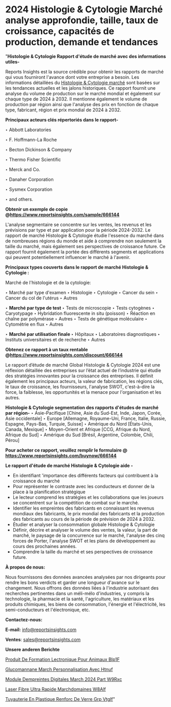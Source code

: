 # 2024 Histologie & Cytologie Marché analyse approfondie, taille, taux de croissance, capacités de production, demande et tendances

"<strong>Histologie & Cytologie Rapport d'étude de marché avec des informations utiles-</strong>

Reports Insights est la source crédible pour obtenir les rapports de marché qui vous fourniront l'avance dont votre entreprise a besoin. Les informations détaillées du <a href=https://www.reportsinsights.com/sample/666144>Histologie & Cytologie marché</a> sont basées sur les tendances actuelles et les jalons historiques. Ce rapport fournit une analyse du volume de production sur le marché mondial et également sur chaque type de 2024 à 2032. Il mentionne également le volume de production par région ainsi que l'analyse des prix en fonction de chaque type, fabricant, région et prix mondial de 2024 à 2032.

<b>Principaux acteurs clés répertoriés dans le rapport-</b>

‣ Abbott Laboratories

‣ F. Hoffmann-La Roche

‣ Becton Dickinson & Company

‣ Thermo Fisher Scientific

‣ Merck and Co.

‣ Danaher Corporation

‣ Sysmex Corporation

‣ and others.

<strong><b>Obtenir un exemple de copie @</b></strong><a href=https://www.reportsinsights.com/sample/666144><strong><b>https://www.reportsinsights.com/sample/666144</b></strong></a>

L'analyse segmentaire se concentre sur les ventes, les revenus et les prévisions par type et par application pour la période 2024-2032. Le rapport de marché Histologie & Cytologie étudie l'essence du marché dans de nombreuses régions du monde et aide à comprendre non seulement la taille du marché, mais également ses perspectives de croissance future. Ce rapport fournit également la portée des différents segments et applications qui peuvent potentiellement influencer le marché à l'avenir.

<strong>Principaux types couverts dans le rapport de marché Histologie & Cytologie :</strong>

Marché de l'histologie et de la cytologie:

‣  Marché par type d'examen
‣ Histologie
‣ Cytologie
‣ Cancer du sein
‣ Cancer du col de l'utérus
‣ Autres

‣  <strong> Marché par type de test </strong>
‣ Tests de microscopie
‣ Tests cytogènes
‣ Caryotypage
‣ Hybridation fluorescente in situ (poisson)
‣ Réaction en chaîne par polymérase
‣ Autres
‣ Tests de génétique moléculaire
‣ Cytométrie en flux
‣ Autres

‣  <strong> <strong> Marché par utilisation finale </strong> </strong>
‣ Hôpitaux
‣ Laboratoires diagnostiques
‣ Instituts universitaires et de recherche
‣ Autres

<strong><b>Obtenez ce rapport à un taux rentable @</b></strong><a href=https://www.reportsinsights.com/discount/666144><strong><b>https://www.reportsinsights.com/discount/666144</b></strong></a>

Le rapport d’étude de marché Global Histologie & Cytologie 2024 est une réflexion détaillée des entreprises sur l’état actuel de l’industrie qui étudie des stratégies innovantes pour la croissance des entreprises. Il définit également les principaux acteurs, la valeur de fabrication, les régions clés, le taux de croissance, les fournisseurs, l'analyse SWOT, c'est-à-dire la force, la faiblesse, les opportunités et la menace pour l'organisation et les autres.

<strong>Histologie & Cytologie segmentation des rapports d'études de marché par région-</strong>
‣ Asie-Pacifique [Chine, Asie du Sud-Est, Inde, Japon, Corée, Asie occidentale]
‣ Europe [Allemagne, Royaume-Uni, France, Italie, Russie, Espagne, Pays-Bas, Turquie, Suisse]
‣ Amérique du Nord [États-Unis, Canada, Mexique]
‣ Moyen-Orient et Afrique [CCG, Afrique du Nord, Afrique du Sud]
‣ Amérique du Sud [Brésil, Argentine, Colombie, Chili, Pérou]

<strong>Pour acheter ce rapport, veuillez remplir le formulaire @   <a href=https://www.reportsinsights.com/buynow/666144>https://www.reportsinsights.com/buynow/666144</a></strong>

<strong>Le rapport d'étude de marché Histologie & Cytologie aide -</strong>
<ul>
  <li>En identifiant 'importance des différents facteurs qui contribuent à la croissance du marché</li>
  <li>Pour représenter le contraste avec les conducteurs et donner de la place à la planification stratégique</li>
  <li>Le lecteur comprend les stratégies et les collaborations que les joueurs se concentrent sur la compétition de combat sur le marché.</li>
  <li>Identifier les empreintes des fabricants en connaissant les revenus mondiaux des fabricants, le prix mondial des fabricants et la production des fabricants au cours de la période de prévision de 2024 à 2032.</li>
  <li>Étudier et analyser la consommation globale Histologie & Cytologie</li>
  <li>Définir, décrire et analyser le volume des ventes, la valeur, la part de marché, le paysage de la concurrence sur le marché, l'analyse des cinq forces de Porter, l'analyse SWOT et les plans de développement au cours des prochaines années.</li>
  <li>Comprendre la taille du marché et ses perspectives de croissance future.</li>
</ul>
<strong>À propos de nous:</strong>

Nous fournissons des données avancées analysées par nos dirigeants pour rendre les bons verdicts et garder une longueur d'avance sur le changement. Nous offrons des données liées à l'industrie autorisant des recherches pertinentes dans un méli-mélo d'industries, y compris la technologie, la pharmacie et la santé, l'agriculture, les matériaux et les produits chimiques, les biens de consommation, l'énergie et l'électricité, les semi-conducteurs et l'électronique, etc.

<strong>Contactez-nous:</strong>

<strong>E-mail:</strong> <a href=mailto:info@reportsinsights.com>info@reportsinsights.com</a>

<strong>Ventes</strong>: <a href=mailto:sales@reportsinsights.com>sales@reportsinsights.com</a>

<strong>Unsere anderen Berichte</strong>

<a href=https://www.linkedin.com/pulse/produit-de-formation-%C3%A9lectronique-pour-animaux-blp1f/>Produit De Formation Lectronique Pour Animaux Blp1F</a>

<a href=https://www.linkedin.com/pulse/glucomannane-march%C3%A9-personnalisation-avec-htnuf/>Glucomannane March Personnalisation Avec Htnuf</a>

<a href=https://www.linkedin.com/pulse/module-dempreintes-digitales-march%C3%A9-2024-part-w9rxc/>Module Dempreintes Digitales March 2024 Part W9Rxc</a>

<a href=https://www.linkedin.com/pulse/laser-%C3%A0-fibre-ultra-rapide-march%C3%A9domaines-w8alf/>Laser  Fibre Ultra Rapide Marchdomaines W8Alf</a>

<a href=https://www.linkedin.com/pulse/tuyauterie-en-plastique-renforc%C3%A9-de-verre-grp-vtglf/>Tuyauterie En Plastique Renforc De Verre Grp Vtglf</a>"
